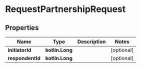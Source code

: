 
# RequestPartnershipRequest

## Properties
Name | Type | Description | Notes
------------ | ------------- | ------------- | -------------
**initiatorId** | **kotlin.Long** |  |  [optional]
**respondentId** | **kotlin.Long** |  |  [optional]



